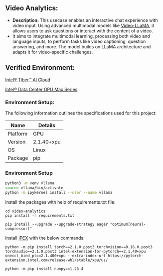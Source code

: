 ## Video Analytics:

- **Description:** This usecase enables an interactive chat experience with video input. Using advanced multimodal models like [Video-LLaMA](https://github.com/DAMO-NLP-SG/Video-LLaMA), it allows users to ask questions or interact with the content of a video.
- It aims to integrate multimodal learning, processing both video and language inputs, to perform tasks like video captioning, question answering, and more. The model builds on LLaMA architecture and adapts it for video-specific challenges.

## Verified Environment:
[Intel® Tiber™ AI Cloud](https://www.intel.com/content/www/us/en/developer/tools/devcloud/services.html)

[Intel® Data Center GPU Max Series](https://www.intel.com/content/www/us/en/products/details/discrete-gpus/data-center-gpu/max-series.html)

### Environment Setup:
The following information outlines the specifications used for this project:

| Name      | Details                   |
|-----------|---------------------------|
| Platform  | GPU                       |
| Version   | 2.1.40+xpu                |
| OS        | Linux                     |
| Package   | pip                       |


### Environment Setup

```bash
python3 -m venv vllama
source vllama/bin/activate
python -m ipykernel install --user --name vllama
```


Install the packages with help of requirements.txt file:

```
cd video-analytics
pip install -r requirements.txt
```
```
pip install --upgrade --upgrade-strategy eager "optimum[neural-compressor]"
```
Install [IPEX](https://intel.github.io/intel-extension-for-pytorch/index.html#installation?platform=gpu&version=v2.1.30%2bxpu&os=linux%2fwsl2&package=pip) with the below commands:
```
python -m pip install torch==2.1.0.post3 torchvision==0.16.0.post3 torchaudio==2.1.0.post3 intel-extension-for-pytorch==2.1.40+xpu oneccl_bind_pt==2.1.400+xpu --extra-index-url https://pytorch-extension.intel.com/release-whl/stable/xpu/us/
```
```
python -m pip install numpy==1.26.4
```







